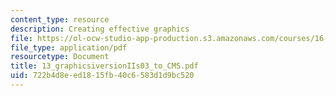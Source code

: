 ```yaml
---
content_type: resource
description: Creating effective graphics
file: https://ol-ocw-studio-app-production.s3.amazonaws.com/courses/16-621-experimental-projects-i-spring-2003/722b4d8eed1815fb40c6583d1d9bc520_13_graphicsiversionIIs03_to_CMS.pdf
file_type: application/pdf
resourcetype: Document
title: 13_graphicsiversionIIs03_to_CMS.pdf
uid: 722b4d8e-ed18-15fb-40c6-583d1d9bc520
---
```

